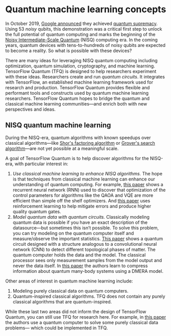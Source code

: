 # Quantum machine learning concepts

In October 2019,
<a href="https://www.blog.google/perspectives/sundar-pichai/what-our-quantum-computing-milestone-means/" class="external">Google announced</a>
they achieved
<a href="https://www.nature.com/articles/s41586-019-1666-5" class="external">quantum supremacy</a>.
Using 53&nbsp;*noisy*&nbsp;qubits, this demonstration was a critical first step to unlock
the full potential of quantum computing and marks the beginning of the
<a href="https://quantum-journal.org/papers/q-2018-08-06-79/" class="external">Noisy Intermediate-Scale Quantum</a>&nbsp;(NISQ)
computing era. In the coming years, quantum devices with tens-to-hundreds of
noisy qubits are expected to become a reality. So what is possible with these
devices?

There are many ideas for leveraging NISQ quantum computing including
optimization, quantum simulation, cryptography, and machine learning.
TensorFlow&nbsp;Quantum&nbsp;(TFQ) is designed to help researchers experiment
with these ideas. Researchers create and run *quantum circuits*. It integrates
with TensorFlow, an established machine learning framework used for research and
production. TensorFlow Quantum provides flexible and performant tools and
constructs used by quantum machine learning researchers. TensorFlow Quantum
hopes to bridge the quantum and classical machine learning communities—and
enrich both with new perspectives and ideas.

## NISQ quantum machine learning

During the NISQ-era, quantum algorithms with known speedups over classical
algorithms—like
<a href="https://arxiv.org/abs/quant-ph/9508027" class="external">Shor's factoring algorithm</a> or
<a href="https://arxiv.org/abs/quant-ph/9605043" class="external">Grover's search algorithm</a>—are
not yet possible at a meaningful scale.

A goal of TensorFlow Quantum is to help discover algorithms for the
NISQ-era, with particular interest in:

1. *Use classical machine learning to enhance NISQ algorithms.* The hope is that
   techniques from classical machine learning can enhance our understanding of
   quantum computing. For example,
   <a href="https://arxiv.org/abs/1907.05415" class="external">this paper</a>
   shows a recurrent neural network (RNN) used to discover that optimization of
   the control parameters for algorithms like the QAOA and VQE are more efficient
   than simple off the shelf optimizers. And
   <a href="https://www.nature.com/articles/s41534-019-0141-3" class="external">this paper</a>
   uses reinforcement learning to help mitigate errors and produce higher
   quality quantum gates.
2. *Model quantum data with quantum circuits.* Classically modeling quantum data
   is possible if you have an exact description of the datasource—but sometimes
   this isn’t possible. To solve this problem, you can try modeling on the
   quantum computer itself and measure/observe the important statistics.
   <a href="https://www.nature.com/articles/s41567-019-0648-8" class="external">This paper</a>
   shows a quantum circuit designed with a structure analogous to a
   convolutional neural network (CNN) to detect different topological phases of
   matter. The quantum computer holds the data and the model. The classical
   processor sees only measurement samples from the model output and never the
   data itself. In
   <a href="https://arxiv.org/pdf/1711.07500.pdf" class="external">this paper</a>
   the authors learn to compress information about quantum many-body systems
   using a DMERA model.

Other areas of interest in quantum machine learning include:

1. Modeling purely classical data on quantum computers.
2. Quantum-inspired classical algorithms. TFQ does not contain any purely
   classical algorithms that are quantum-inspired.

While these last two areas did not inform the design of TensorFlow Quantum,
you can still use TFQ for research here. For example, in
<a href="https://arxiv.org/abs/1802.06002" class="external">this paper</a>
the authors use a quantum computer to solve some purely classical data problems—
which could be implemented in TFQ.
